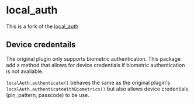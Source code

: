 # local_auth

This is a fork of the [local_auth](https://github.com/flutter/plugins/tree/master/packages/local_auth)

## Device credentails

The original plugin only supports biometric authentication. This package add a method that allows for device credentials if biometric authentication is not available.

`localAuth.authenticate()` behaves the same as the original plugin's `localAuth.authenticateWithBiometrics()` but also allows device credentials (pin, pattern, passcode) to be use.
